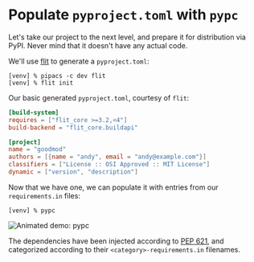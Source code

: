 # Populate `pyproject.toml` with `pypc`

Let's take our project to the next level,
and prepare it for distribution via PyPI.
Never mind that it doesn't have any actual code.

We'll use
[flit](https://github.com/takluyver/flit)
to generate a `pyproject.toml`:

```console
[venv] % pipacs -c dev flit
[venv] % flit init
```

Our basic generated `pyproject.toml`, courtesy of `flit`:

```toml
[build-system]
requires = ["flit_core >=3.2,<4"]
build-backend = "flit_core.buildapi"

[project]
name = "goodmod"
authors = [{name = "andy", email = "andy@example.com"}]
classifiers = ["License :: OSI Approved :: MIT License"]
dynamic = ["version", "description"]
```

Now that we have one,
we can populate it with entries from our `requirements.in` files:

```console
[venv] % pypc
```

![Animated demo: pypc](https://gist.github.com/AndydeCleyre/c8cad3380bd475706815969b07733a55/raw/5a4b327bf699819c96c8126de4ef60546c5cccea/pypc_demo.svg?sanitize=true)


The dependencies have been injected according to
[PEP 621](https://www.python.org/dev/peps/pep-0621/),
and categorized according to their `<category>-requirements.in` filenames.

